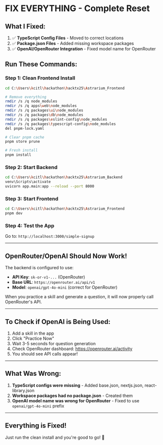 # FIX EVERYTHING - Complete Reset

## What I Fixed:

1. ✅ **TypeScript Config Files** - Moved to correct locations
2. ✅ **Package.json Files** - Added missing workspace packages
3. ✅ **OpenAI/OpenRouter Integration** - Fixed model name for OpenRouter

## Run These Commands:

### Step 1: Clean Frontend Install

```bash
cd C:\Users\kcitl\hackathon\hacktx25\Astrarium_Frontend

# Remove everything
rmdir /s /q node_modules
rmdir /s /q apps\web\node_modules
rmdir /s /q packages\ui\node_modules
rmdir /s /q packages\db\node_modules
rmdir /s /q packages\eslint-config\node_modules
rmdir /s /q packages\typescript-config\node_modules
del pnpm-lock.yaml

# Clear pnpm cache
pnpm store prune

# Fresh install
pnpm install
```

### Step 2: Start Backend

```bash
cd C:\Users\kcitl\hackathon\hacktx25\Astrarium_Backend
venv\Scripts\activate
uvicorn app.main:app --reload --port 8000
```

### Step 3: Start Frontend

```bash
cd C:\Users\kcitl\hackathon\hacktx25\Astrarium_Frontend
pnpm dev
```

### Step 4: Test the App

Go to: `http://localhost:3000/simple-signup`

---

## OpenRouter/OpenAI Should Now Work!

The backend is configured to use:
- **API Key**: `sk-or-v1-...` (OpenRouter)
- **Base URL**: `https://openrouter.ai/api/v1`
- **Model**: `openai/gpt-4o-mini` (correct for OpenRouter)

When you practice a skill and generate a question, it will now properly call OpenRouter's API.

---

## To Check if OpenAI is Being Used:

1. Add a skill in the app
2. Click "Practice Now"
3. Wait 3-5 seconds for question generation
4. Check OpenRouter dashboard: https://openrouter.ai/activity
5. You should see API calls appear!

---

## What Was Wrong:

1. **TypeScript configs were missing** - Added base.json, nextjs.json, react-library.json
2. **Workspace packages had no package.json** - Created them
3. **OpenAI model name was wrong for OpenRouter** - Fixed to use `openai/gpt-4o-mini` prefix

---

## Everything is Fixed!

Just run the clean install and you're good to go! 🚀

